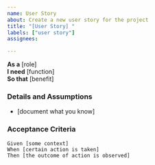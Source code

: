 ```yaml
---
name: User Story
about: Create a new user story for the project
title: "[User Story] "
labels: ["user story"]
assignees: 

---
```


**As a** [role]  
**I need** [function]  
**So that** [benefit]  

### Details and Assumptions
* [document what you know]  

### Acceptance Criteria
```gherkin
Given [some context]
When [certain action is taken]
Then [the outcome of action is observed]
